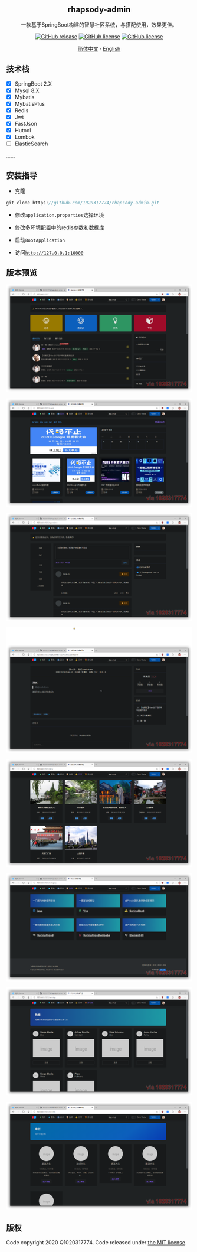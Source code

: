 <div align="center">
    <h2>rhapsody-admin</h2>
    <p>
        一款基于SpringBoot构建的智慧社区系统，与<a href="https://github.com/1020317774/rhapsody" target="_blank"></a>搭配使用，效果更佳。
    </p>
    <p>
        <a href="https://github.com/1020317774/rhapsody-admin/stargazers"><img alt="GitHub release" src="https://img.shields.io/github/release/1020317774/rhapsody-admin?style=flat-square&logo=Ren'py"></a>
        <a href="https://github.com/1020317774/rhapsody-admin/blob/main/LICENSE"><img alt="GitHub license" src="https://img.shields.io/github/license/1020317774/rhapsody-admin"></a>
        <a href="https://github.com/1020317774/rhapsody-admin/blob/main/LICENSE"><img alt="GitHub license" src="https://img.shields.io/github/release/jgthms/bulma?style=flat-square&logo=Bulma"></a>
    </p>
    <p>
        <a href="./README.md">简体中文</a>
        ·
        <a href="./README_EN.md">English</a>
    </p>
</div>

## 技术栈

- [x] SpringBoot 2.X
- [x] Mysql 8.X
- [x] Mybatis
- [x] MybatisPlus
- [x] Redis
- [x] Jwt
- [x] FastJson
- [x] Hutool
- [x] Lombok
- [ ] ElasticSearch

……

## 安装指导

- 克隆
```java
git clone https://github.com/1020317774/rhapsody-admin.git
```

- 修改`application.properties`选择环境

- 修改多环境配置中的redis参数和数据库

- 启动`BootApplication`

- 访问[`http://127.0.0.1:10000`](http://127.0.0.1:10000)

## 版本预览

![首页面](./preview/index.png)

![活动](./preview/event.png)

![摸鱼](./preview/moyu.png)

![详情页](./preview/detail.png)

![我的日常](./preview/daily.png)

![分类](./preview/category.png)

![排行榜](./preview/top.png)

![专栏](./preview/column.png)

## 版权

Code copyright 2020 Q1020317774. Code released under [the MIT license](https://github.com/jgthms/bulma/blob/master/LICENSE).
